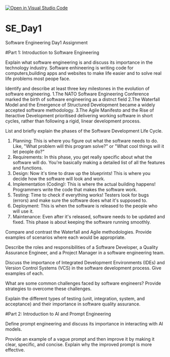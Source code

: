 [![Open in Visual Studio Code](https://classroom.github.com/assets/open-in-vscode-2e0aaae1b6195c2367325f4f02e2d04e9abb55f0b24a779b69b11b9e10269abc.svg)](https://classroom.github.com/online_ide?assignment_repo_id=18414890&assignment_repo_type=AssignmentRepo)
# SE_Day1
Software Engineering Day1 Assignment

#Part 1: Introduction to Software Engineering

Explain what software engineering is and discuss its importance in the technology industry.
Software enhineering is writing code for computers,building apps and websites to make life easier and to solve real life problems most peope face.

Identify and describe at least three key milestones in the evolution of software engineering.
1.The NATO Software Engineering Conference marked the birth of software engineering as a distnct field
2.The Waterfall Model and the Emergence of Structured Development became a widely accepted software methodology.
3.The Agile Manifesto and the Rise of Iteractive Development prioritised delivering working software in short cycles, rather than following a rigid, linear development process.

List and briefly explain the phases of the Software Development Life Cycle.
1. Planning:
This is where you figure out what the software needs to do. Like, "What problem will this program solve?" or "What cool things will it let people do?"
2. Requirements:
In this phase, you get really specific about what the software will do. You're basically making a detailed list of all the features and functions.
3. Design:
Now it's time to draw up the blueprints! This is where you decide how the software will look and work.
4. Implementation (Coding):
This is where the actual building happens! Programmers write the code that makes the software work.
5. Testing:
Time to check if everything works! Testers look for bugs (errors) and make sure the software does what it's supposed to.
6. Deployment:
This is when the software is released to the people who will use it.
7. Maintenance:
Even after it's released, software needs to be updated and fixed. This phase is about keeping the software running smoothly.

Compare and contrast the Waterfall and Agile methodologies. Provide examples of scenarios where each would be appropriate.


Describe the roles and responsibilities of a Software Developer, a Quality Assurance Engineer, and a Project Manager in a software engineering team.


Discuss the importance of Integrated Development Environments (IDEs) and Version Control Systems (VCS) in the software development process. Give examples of each.


What are some common challenges faced by software engineers? Provide strategies to overcome these challenges.


Explain the different types of testing (unit, integration, system, and acceptance) and their importance in software quality assurance.


#Part 2: Introduction to AI and Prompt Engineering


Define prompt engineering and discuss its importance in interacting with AI models.


Provide an example of a vague prompt and then improve it by making it clear, specific, and concise. Explain why the improved prompt is more effective.
